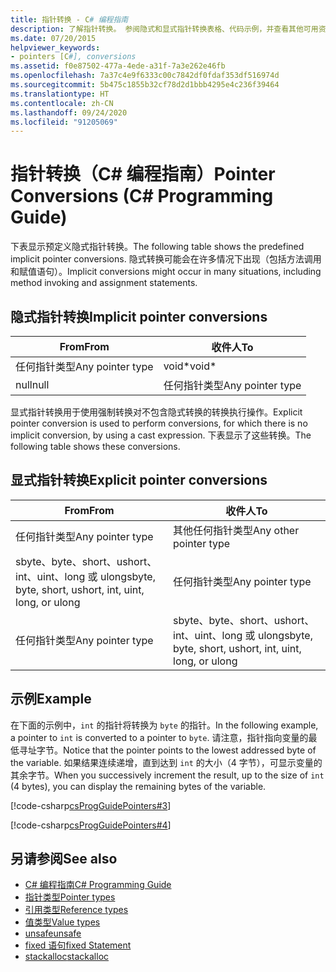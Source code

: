 ```yaml
---
title: 指针转换 - C# 编程指南
description: 了解指针转换。 参阅隐式和显式指针转换表格、代码示例，并查看其他可用资源。
ms.date: 07/20/2015
helpviewer_keywords:
- pointers [C#], conversions
ms.assetid: f0e87502-477a-4ede-a31f-7a3e262e46fb
ms.openlocfilehash: 7a37c4e9f6333c00c7842df0fdaf353df516974d
ms.sourcegitcommit: 5b475c1855b32cf78d2d1bbb4295e4c236f39464
ms.translationtype: HT
ms.contentlocale: zh-CN
ms.lasthandoff: 09/24/2020
ms.locfileid: "91205069"
---
```

# <a name="pointer-conversions-c-programming-guide"></a><span data-ttu-id="ea390-104">指针转换（C# 编程指南）</span><span class="sxs-lookup"><span data-stu-id="ea390-104">Pointer Conversions (C# Programming Guide)</span></span>

<span data-ttu-id="ea390-105">下表显示预定义隐式指针转换。</span><span class="sxs-lookup"><span data-stu-id="ea390-105">The following table shows the predefined implicit pointer conversions.</span></span> <span data-ttu-id="ea390-106">隐式转换可能会在许多情况下出现（包括方法调用和赋值语句）。</span><span class="sxs-lookup"><span data-stu-id="ea390-106">Implicit conversions might occur in many situations, including method invoking and assignment statements.</span></span>  
  
## <a name="implicit-pointer-conversions"></a><span data-ttu-id="ea390-107">隐式指针转换</span><span class="sxs-lookup"><span data-stu-id="ea390-107">Implicit pointer conversions</span></span>  
  
|<span data-ttu-id="ea390-108">From</span><span class="sxs-lookup"><span data-stu-id="ea390-108">From</span></span>|<span data-ttu-id="ea390-109">收件人</span><span class="sxs-lookup"><span data-stu-id="ea390-109">To</span></span>|  
|----------|--------|  
|<span data-ttu-id="ea390-110">任何指针类型</span><span class="sxs-lookup"><span data-stu-id="ea390-110">Any pointer type</span></span>|<span data-ttu-id="ea390-111">void\*</span><span class="sxs-lookup"><span data-stu-id="ea390-111">void\*</span></span>|  
|<span data-ttu-id="ea390-112">null</span><span class="sxs-lookup"><span data-stu-id="ea390-112">null</span></span>|<span data-ttu-id="ea390-113">任何指针类型</span><span class="sxs-lookup"><span data-stu-id="ea390-113">Any pointer type</span></span>|  
  
 <span data-ttu-id="ea390-114">显式指针转换用于使用强制转换对不包含隐式转换的转换执行操作。</span><span class="sxs-lookup"><span data-stu-id="ea390-114">Explicit pointer conversion is used to perform conversions, for which there is no implicit conversion, by using a cast expression.</span></span> <span data-ttu-id="ea390-115">下表显示了这些转换。</span><span class="sxs-lookup"><span data-stu-id="ea390-115">The following table shows these conversions.</span></span>  
  
## <a name="explicit-pointer-conversions"></a><span data-ttu-id="ea390-116">显式指针转换</span><span class="sxs-lookup"><span data-stu-id="ea390-116">Explicit pointer conversions</span></span>  
  
|<span data-ttu-id="ea390-117">From</span><span class="sxs-lookup"><span data-stu-id="ea390-117">From</span></span>|<span data-ttu-id="ea390-118">收件人</span><span class="sxs-lookup"><span data-stu-id="ea390-118">To</span></span>|  
|----------|--------|  
|<span data-ttu-id="ea390-119">任何指针类型</span><span class="sxs-lookup"><span data-stu-id="ea390-119">Any pointer type</span></span>|<span data-ttu-id="ea390-120">其他任何指针类型</span><span class="sxs-lookup"><span data-stu-id="ea390-120">Any other pointer type</span></span>|  
|<span data-ttu-id="ea390-121">sbyte、byte、short、ushort、int、uint、long 或 ulong</span><span class="sxs-lookup"><span data-stu-id="ea390-121">sbyte, byte, short, ushort, int, uint, long, or ulong</span></span>|<span data-ttu-id="ea390-122">任何指针类型</span><span class="sxs-lookup"><span data-stu-id="ea390-122">Any pointer type</span></span>|  
|<span data-ttu-id="ea390-123">任何指针类型</span><span class="sxs-lookup"><span data-stu-id="ea390-123">Any pointer type</span></span>|<span data-ttu-id="ea390-124">sbyte、byte、short、ushort、int、uint、long 或 ulong</span><span class="sxs-lookup"><span data-stu-id="ea390-124">sbyte, byte, short, ushort, int, uint, long, or ulong</span></span>|  
  
## <a name="example"></a><span data-ttu-id="ea390-125">示例</span><span class="sxs-lookup"><span data-stu-id="ea390-125">Example</span></span>  

 <span data-ttu-id="ea390-126">在下面的示例中，`int` 的指针将转换为 `byte` 的指针。</span><span class="sxs-lookup"><span data-stu-id="ea390-126">In the following example, a pointer to `int` is converted to a pointer to `byte`.</span></span> <span data-ttu-id="ea390-127">请注意，指针指向变量的最低寻址字节。</span><span class="sxs-lookup"><span data-stu-id="ea390-127">Notice that the pointer points to the lowest addressed byte of the variable.</span></span> <span data-ttu-id="ea390-128">如果结果连续递增，直到达到 `int` 的大小（4 字节），可显示变量的其余字节。</span><span class="sxs-lookup"><span data-stu-id="ea390-128">When you successively increment the result, up to the size of `int` (4 bytes), you can display the remaining bytes of the variable.</span></span>  
  
 [!code-csharp[csProgGuidePointers#3](~/samples/snippets/csharp/VS_Snippets_VBCSharp/csProgGuidePointers/CS/Pointers2.cs#3)]  
  
 [!code-csharp[csProgGuidePointers#4](~/samples/snippets/csharp/VS_Snippets_VBCSharp/csProgGuidePointers/CS/Pointers.cs#4)]  
  
## <a name="see-also"></a><span data-ttu-id="ea390-129">另请参阅</span><span class="sxs-lookup"><span data-stu-id="ea390-129">See also</span></span>

- [<span data-ttu-id="ea390-130">C# 编程指南</span><span class="sxs-lookup"><span data-stu-id="ea390-130">C# Programming Guide</span></span>](../index.md)
- [<span data-ttu-id="ea390-131">指针类型</span><span class="sxs-lookup"><span data-stu-id="ea390-131">Pointer types</span></span>](pointer-types.md)
- [<span data-ttu-id="ea390-132">引用类型</span><span class="sxs-lookup"><span data-stu-id="ea390-132">Reference types</span></span>](../../language-reference/keywords/reference-types.md)
- [<span data-ttu-id="ea390-133">值类型</span><span class="sxs-lookup"><span data-stu-id="ea390-133">Value types</span></span>](../../language-reference/builtin-types/value-types.md)
- [<span data-ttu-id="ea390-134">unsafe</span><span class="sxs-lookup"><span data-stu-id="ea390-134">unsafe</span></span>](../../language-reference/keywords/unsafe.md)
- [<span data-ttu-id="ea390-135">fixed 语句</span><span class="sxs-lookup"><span data-stu-id="ea390-135">fixed Statement</span></span>](../../language-reference/keywords/fixed-statement.md)
- [<span data-ttu-id="ea390-136">stackalloc</span><span class="sxs-lookup"><span data-stu-id="ea390-136">stackalloc</span></span>](../../language-reference/operators/stackalloc.md)
